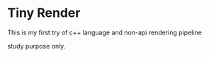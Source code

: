 # Tiny Render

This is my first try of c++ language and non-api rendering pipeline

study purpose only.